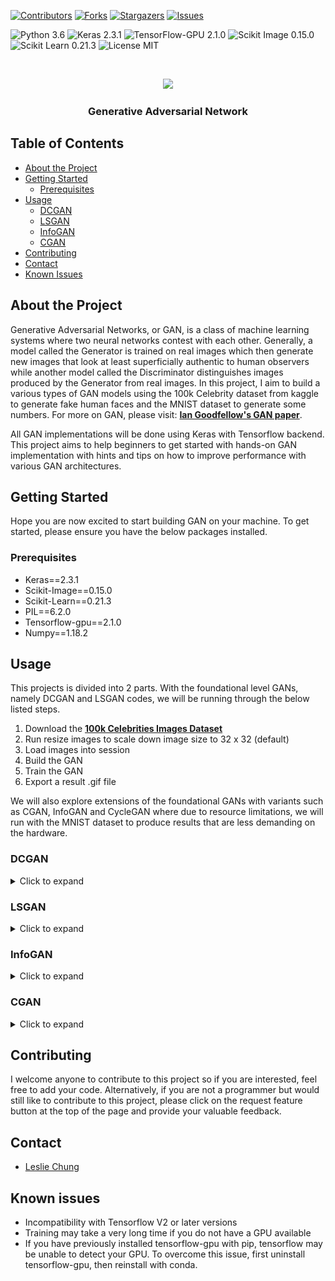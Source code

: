 [![Contributors][contributors-shield]][contributors-url]
[![Forks][forks-shield]][forks-url]
[![Stargazers][stars-shield]][stars-url]
[![Issues][issues-shield]][issues-url]

![Python 3.6](https://img.shields.io/badge/python-3.6-green.svg?style=plastic)
![Keras 2.3.1](https://img.shields.io/badge/keras-2.3.1-green.svg?style=plastic)
![TensorFlow-GPU 2.1.0](https://img.shields.io/badge/tensorflow_gpu-2.1.0-green.svg?style=plastic)
![Scikit Image 0.15.0](https://img.shields.io/badge/scikit_image-0.15.0-green.svg?style=plastic)
![Scikit Learn 0.21.3](https://img.shields.io/badge/scikit_learn-0.21.3-green.svg?style=plastic)
![License MIT](https://img.shields.io/badge/license-MIT-green.svg?style=plastic)

<br />
<p align="center">
  <a href="https://github.com/hklchung/GAN-GenerativeAdversarialNetwork">
    <img src="https://github.com/hklchung/GAN-GenerativeAdversarialNetwork/blob/master/DCGAN/Result/Model4/GAN.gif?raw=true" height="150">
  </a>

  <h3 align="center">Generative Adversarial Network</h3>

  </p>
</p>

<!-- TABLE OF CONTENTS -->
## Table of Contents

* [About the Project](#about-the-project)
* [Getting Started](#getting-started)
  * [Prerequisites](#prerequisites)
* [Usage](#usage)
  * [DCGAN](#dcgan)
  * [LSGAN](#lsgan)
  * [InfoGAN](#infogan)
  * [CGAN](#cgan)
* [Contributing](#contributing)
* [Contact](#contact)
* [Known Issues](#known-issues)

<!-- ABOUT THE PROJECT -->
## About the Project
Generative Adversarial Networks, or GAN, is a class of machine learning systems where two neural networks contest with each other. Generally, a model called the Generator is trained on real images which then generate new images that look at least superficially authentic to human observers while another model called the Discriminator distinguishes images produced by the Generator from real images. In this project, I aim to build a various types of GAN models using the 100k Celebrity dataset from kaggle to generate fake human faces and the MNIST dataset to generate some numbers. For more on GAN, please visit: <a href="https://papers.nips.cc/paper/5423-generative-adversarial-nets.pdf"><strong>Ian Goodfellow's GAN paper</strong></a>.

All GAN implementations will be done using Keras with Tensorflow backend. This project aims to help beginners to get started with hands-on GAN implementation with hints and tips on how to improve performance with various GAN architectures.

<!-- GETTING STARTED -->
## Getting Started
Hope you are now excited to start building GAN on your machine. To get started, please ensure you have the below packages installed.

<!-- PREREQUISITES -->
### Prerequisites
* Keras==2.3.1
* Scikit-Image==0.15.0
* Scikit-Learn==0.21.3
* PIL==6.2.0
* Tensorflow-gpu==2.1.0
* Numpy==1.18.2

<!-- USAGE -->
## Usage
This projects is divided into 2 parts. With the foundational level GANs, namely DCGAN and LSGAN codes, we will be running through the below listed steps.
1. Download the <a href="https://www.kaggle.com/greg115/celebrities-100k"><strong>100k Celebrities Images Dataset</strong></a>
2. Run resize images to scale down image size to 32 x 32 (default)
3. Load images into session
4. Build the GAN
5. Train the GAN
6. Export a result .gif file

We will also explore extensions of the foundational GANs with variants such as CGAN, InfoGAN and CycleGAN where due to resource limitations, we will run with the MNIST dataset to produce results that are less demanding on the hardware.

<!-- DCGAN -->
### DCGAN
<details><summary>Click to expand</summary>
<p>
DCGAN is also known as Deep Convolutional Generative Adversarial Network, where two models are trained simultaneously by an adversarial process. A generator learns to create images that look real, while a discriminator learns to tell the real and fake images apart. During training, the generator progressively becomes better at creating images that look real, while the discriminator becomes better at telling them apart. The process reaches equilibrium when the discriminator can no longer distinguish real images from fakes, i.e. accuracy maintains at 50%.

Results from DCGAN training with below listed configurations.
<table>
  <tbody>
    <tr>
      <th>Results</th>
      <th>Configuration</th>
    </tr>
    <tr>
      <td><img src="https://github.com/hklchung/GAN-GenerativeAdversarialNetwork/blob/master/DCGAN/Result/Model11/GANmodel_49.png?raw=true" height="250"></td>
      <td width="50%">
        <ul>
          <li>no pre-training</li>
          <li>batch_size = 16</li>
          <li>epoch = 50</li>
          <li>noise_len = 32</li>
        </ul>
      </td>
    </tr>
  </tbody>
</table>

Below is a summary of what we have done in our DCGAN code file <a href="https://github.com/hklchung/GAN-GenerativeAdversarialNetwork/blob/master/DCGAN/main.py"><strong>main.py</strong></a>.
1. Resized celebrity images to 32x32x3
2. Load images into session and normalised RGB intensities
3. Created the discriminator and generator models
4. Stacked the two models into GAN
5. Train the GAN by repeating the following
  * (Optional) First pre-train our discriminator to understand what it is looking for
  * Create 100D noise vectors and feed into the generator to create n number of fake images
  * Randomly select n number of real images and concatenate with the fake images from generator
  * Train the discriminator with this batch of images
  * Then freeze the weights on the discriminator
  * Create a new set of 100D noise vectors and again feed into the generator to create n number of fake images
  * Force all labels to be 1 (for "real images")
  * Train the GAN with this batch of images

Training DCGAN successfully is difficult as we are trying to train two models that compete with each other at the same time, and optimisation can oscillate between solutions so much that the generator can collapse. Below are some tips on how to train a DCGAN succesfully.
1. Increase length of input noise vectors - Start with 100 and try 128 and 256
2. Decrease batch size - Start with 64 and try 32, 16 and 8. Smaller batch size generally leads to rapid learning but a volatile learning process with higher variance in the classification accuracy. Whereas larger batch sizes slow down the learning process but the final stages result in a convergence to a more stable model exemplified by lower variance in classification accuracy.
3. No pre-training of discriminator
4. Training longer does not necessarily lead to better results - So don't set the epoch parameter too high
5. The discriminator model needs to be really good at distinguishing the fake from real images but it cannot overpower the generator, therefore both of these models should be as good as possible through maximising the depth of the network that can be supported by your machine

You can also try to configure the below settings.
1. GAN network architecture
2. Values of dropout, LeakyReLU alpha, BatchNormalization momentum
3. Change activation of generator to 'tanh'
4. Change optimiser from RMSProp to Adam
5. Change optimisation metric from 'binary_crossentropy' to Wasserstein loss function
6. Try various kinds of noise sampling, e.g. uniform sampling
7. Soft labelling
8. Separate batches of real and fake images when training discriminator

One of the key limitations of DCGAN is that it occupies a lot of memory during training and typically only works well with small, thumbnail sized images.
</p>
</details>

<!-- LSGAN -->
### LSGAN
<details><summary>Click to expand</summary>
<p>
LSGAN is also known as Least Squares Generative Adversarial Network. This architecture was developed and described by Mao et al., 2016 in the paper <a href="https://arxiv.org/abs/1611.04076"><strong>Least Squares Generative Adversarial Networks</strong></a>, where the author described LSGAN as <i>"...able to generate higher quality images than regular GANs ... LSGANs perform more stable during the learning process."</i>

LSGAN is heuristically identical with DCGAN with below changes in code:
* 'linear' for activation in the discriminator
* 'tanh' for activation in the generator
* 'mse' for loss metric rather than binary corssentropy  

Results from LSGAN training with below listed configurations.
<table>
  <tbody>
    <tr>
      <th>Results</th>
      <th>Configuration</th>
    </tr>
    <tr>
      <td><img src="https://github.com/hklchung/GAN-GenerativeAdversarialNetwork/blob/master/LSGAN/Result/100kCelebs/GANmodel_1900.png?raw=true" height="250"></td>
      <td width="50%">
        <ul>
          <li>no pre-training</li>
          <li>batch_size = 16</li>
          <li>epoch = 1</li>
          <li>noise_len = 256</li>
        </ul>
      </td>
    </tr>
  </tbody>
</table>

Below is a summary of what we have done in our LSGAN code file <a href="https://github.com/hklchung/GAN-GenerativeAdversarialNetwork/blob/master/LSGAN/main_100kCeleb.py"><strong>main.py</strong></a>.
1. Resized celebrity images to 32x32x3
2. Load images into session and normalised RGB intensities into range -1 to 1
3. Created the discriminator and generator models
4. Stacked the two models into GAN
5. Train the GAN (process as per DCGAN, see above)

You can also try to configure the below settings.
1. GAN network architecture
2. Values of dropout, LeakyReLU alpha, BatchNormalization momentum
3. Change optimiser from RMSProp to Adam
4. Try various kinds of noise sampling, e.g. uniform sampling
5. Soft labelling
6. Separate batches of real and fake images when training discriminator
</p>
</details>

<!-- INFOGAN -->
### InfoGAN
<details><summary>Click to expand</summary>
<p>
InfoGAN is an information-theoretic extention to the Generative Adversarial Network. This architecture was developed and described by Chen et al., 2016 in the paper <a href="https://arxiv.org/abs/1606.03657"><strong>InfoGAN: Interpretable Representation Learning by Information Maximizing Generative Adversarial Nets</strong></a>, where the author described InfoGAN as <i>"... a generative adversarial network that also maximizes the mutual information between a small subset of the latent variables and the observation."</i>

In a well-trained vanilla GAN, the generator model randomly generate images that cannot be distinguished by the discriminator from the rest of the learning set. There is no control over what type of images would be generated. With InfoGAN, this becomes possible through manipulation of the input vector for the generator.

So how do we control the output in InfoGAN?
<img src="https://github.com/hklchung/GAN-GenerativeAdversarialNetwork/blob/master/InfoGAN/InfoGAN_idea.png?raw=true" height="550">

The above diagram outlines the structure of the network in InfoGAN. We can see that InfoGAN is an extention of DCGAN with new components such as the latent codes c (also known as control vector/variables) and the auxiliary distribution Q(c|X) output which comes from a modified discriminator model. Here the discriminator box denotes a single network of shared weights for 
* A discriminator model that validates the input images
* An auxiliary model that predicts the control variables

At each step of training, we would first train the discriminator to learn to separate real and fake images. Then we freeze the weights on the discriminator and train the generator to produce fake images, given a set of control variables. The discriminator will then tell us how bad the fake images were and we update the weights in the generator to improve the quality of fake images. 

Results from InfoGAN training with below listed configurations. Please note that each row of images denotes one configuration of the control vector.
<table>
  <tbody>
    <tr>
      <th>Results</th>
      <th>Configuration</th>
    </tr>
    <tr>
      <td><img src="https://github.com/hklchung/GAN-GenerativeAdversarialNetwork/blob/master/InfoGAN/Result/MNIST/GANmodel_10.png?raw=true" height="250"></td>
      <td width="50%">
        <ul>
          <li>no pre-training</li>
          <li>batch_size = 32</li>
          <li>epoch = 10</li>
          <li>noise_len = 256 + 10</li>
        </ul>
      </td>
    </tr>
    <tr>
      <th>Results</th>
      <th>Configuration</th>
    </tr>
    <tr>
      <td><img src="https://github.com/hklchung/GAN-GenerativeAdversarialNetwork/blob/master/InfoGAN/Result/Fashion_MNIST/GANmodel_10.png?raw=true" height="250"></td>
      <td width="50%">
        <ul>
          <li>no pre-training</li>
          <li>batch_size = 32</li>
          <li>epoch = 10</li>
          <li>noise_len = 256 + 10</li>
        </ul>
      </td>
    </tr>
  </tbody>
</table>

Below is a summary of what we have done in our InfoGAN code file <a href="https://github.com/hklchung/GAN-GenerativeAdversarialNetwork/blob/master/InfoGAN/main.py"><strong>main.py</strong></a>.
1. Load MNIST dataset (default shape 28 x 28 x 1)
2. Normalised intensities into range 0 to 1
3. Created the discriminator, auxiliary and generator models
4. Stacked the three models into InfoGAN
5. Train the GAN by repeating the following
  * Create and stack 100D noise vectors and 10D one-hot encoding vectors (representing random value between 0 and 9)
  * Feed the stacked vectors (variable: gen_input) into the generator to create n number of fake images
  * Train the discriminator with this batch of fake images
  * Randomly select n number of real images
  * Train the discriminator with this batch of real images
  * Then freeze the weights on the discriminator
  * Using the same gen_input variable and force all labels to be 1 (for "real images")
  * Train the GAN with this batch of images
</p>
</details>

<!-- CGAN -->
### CGAN
<details><summary>Click to expand</summary>
<p>

CGAN or Conditional GAN is just like the InfoGAN where the generator is above to take upon a control vector to produce image of a particular desired type. This architecture was developed and described by Mirza and Osindero, 2014 in the paper <a href="https://arxiv.org/abs/1411.1784"><strong>Conditional Generative Adversarial Nets</strong></a>, where the author described CGAN as <i>"... conditional version of generative adversarial nets, which can be constructed by simply feeding the data, y, we wish to condition on to both the generator and discriminator."</i>

So how do we control the output in CGAN?
<img src="https://github.com/hklchung/GAN-GenerativeAdversarialNetwork/blob/master/CGAN/CGAN_idea.png?raw=true" height="550">

The above diagram outlines the structure of the network in CGAN. We can see that CGAN is similar to InfoGAN in that it is an extention of DCGAN with new components such as the control vector y which is fed into both the generator and the discriminator.

At each step of training, we would first train the discriminator to learn to separate real and fake images. Then we freeze the weights on the discriminator and train the generator to produce fake images, given a set of control variables. The same set of control variables and the images are then both feed into the discriminator which will then tell us how bad the fake images were and we update the weights in the generator to improve the quality of fake images. 

Results from CGAN training with below listed configurations. Please note that each row of images denotes one configuration of the control vector.
<table>
  <tbody>
    <tr>
      <th>Results</th>
      <th>Configuration</th>
    </tr>
    <tr>
      <td><img src="https://github.com/hklchung/GAN-GenerativeAdversarialNetwork/blob/master/CGAN/Result/MNIST/GANmodel_5.png?raw=true" height="250"></td>
      <td width="50%">
        <ul>
          <li>no pre-training</li>
          <li>batch_size = 16</li>
          <li>epoch = 5</li>
          <li>noise_len = 256 + 10</li>
        </ul>
      </td>
    </tr>
    <tr>
      <td><img src="https://github.com/hklchung/GAN-GenerativeAdversarialNetwork/blob/master/CGAN/Result/Fashion_MNIST/GANmodel_5.png?raw=true" height="250"></td>
      <td width="50%">
        <ul>
          <li>no pre-training</li>
          <li>batch_size = 16</li>
          <li>epoch = 5</li>
          <li>noise_len = 256 + 10</li>
        </ul>
      </td>
    </tr>
  </tbody>
</table>

Below is a summary of what we have done in our CGAN code file <a href="https://github.com/hklchung/GAN-GenerativeAdversarialNetwork/blob/master/CGAN/main.py"><strong>main.py</strong></a>.
1. Load MNIST dataset (default shape 28 x 28 x 1)
2. Normalised intensities into range 0 to 1
3. Created the discriminator and generator models
4. Stacked the two models into CGAN
5. Train the GAN by repeating the following
  * Create and stack 256D noise vectors and 10D one-hot encoding vectors (representing random value between 0 and 9)
  * Feed the stacked vectors into the generator to create n number of fake images
  * Train the discriminator with this batch of fake images and the same 10D one-hot encoding vectors from before
  * Randomly select n number of real images and their corresponding 10D one-hot encoding vectors
  * Train the discriminator with this batch of real images and their 10D vectors
  * Then freeze the weights on the discriminator
  * Using the same noise vector, the 10D one-hot encoding vectors and force all labels to be 1 (for "real images")
  * Train the GAN with this batch of images and 10D one-hot encoding vectors
</p>
</details>

<!-- CONTRIBUTING -->
## Contributing
I welcome anyone to contribute to this project so if you are interested, feel free to add your code.
Alternatively, if you are not a programmer but would still like to contribute to this project, please click on the request feature button at the top of the page and provide your valuable feedback.

<!-- CONTACT -->
## Contact
* [Leslie Chung](https://github.com/hklchung)

<!-- KNOWN ISSUES -->
## Known issues
* Incompatibility with Tensorflow V2 or later versions
* Training may take a very long time if you do not have a GPU available
* If you have previously installed tensorflow-gpu with pip, tensorflow may be unable to detect your GPU. To overcome this issue, first uninstall tensorflow-gpu, then reinstall with conda.

<!-- MARKDOWN LINKS & IMAGES -->
<!-- https://www.markdownguide.org/basic-syntax/#reference-style-links -->
[contributors-shield]: https://img.shields.io/github/contributors/hklchung/GAN-GenerativeAdversarialNetwork.svg?style=flat-square
[contributors-url]: https://github.com/hklchung/GAN-GenerativeAdversarialNetwork/graphs/contributors
[forks-shield]: https://img.shields.io/github/forks/hklchung/GAN-GenerativeAdversarialNetwork.svg?style=flat-square
[forks-url]: https://github.com/hklchung/GAN-GenerativeAdversarialNetwork/network/members
[stars-shield]: https://img.shields.io/github/stars/hklchung/GAN-GenerativeAdversarialNetwork.svg?style=flat-square
[stars-url]: https://github.com/hklchung/GAN-GenerativeAdversarialNetwork/stargazers
[issues-shield]: https://img.shields.io/github/issues/hklchung/GAN-GenerativeAdversarialNetwork.svg?style=flat-square
[issues-url]: https://github.com/hklchung/GAN-GenerativeAdversarialNetwork/issues
